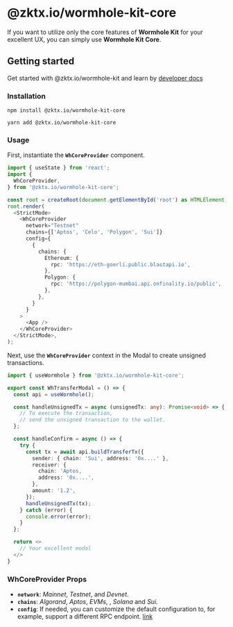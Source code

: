 # @zktx.io/wormhole-kit-core

If you want to utilize only the core features of **Wormhole Kit** for your excellent UX, you can simply use **Wormhole Kit Core**.

## Getting started

Get started with @zktx.io/wormhole-kit and learn by [developer docs](https://docs.zktx.io/wormhole-kit-core.html)

### Installation

```
npm install @zktx.io/wormhole-kit-core
```
```
yarn add @zktx.io/wormhole-kit-core
```

### Usage

First, instantiate the **`WhCoreProvider`** component.

```typescript
import { useState } from 'react';
import {
  WhCoreProvider,
} from '@zktx.io/wormhole-kit-core';

const root = createRoot(document.getElementById('root') as HTMLElement);
root.render(
  <StrictMode>
    <WhCoreProvider
      network="Testnet"
      chains={['Aptos', 'Celo', 'Polygon', 'Sui']}
      config={
        {
          chains: {
            Ethereum: {
              rpc: 'https://eth-goerli.public.blastapi.io',
            },
            Polygon: {
              rpc: 'https://polygon-mumbai.api.onfinality.io/public',
            },
          },
        }
      }
    >
      <App />
    </WhCoreProvider>
  </StrictMode>,
);
```

Next, use the **`WhCoreProvider`** context in the Modal to create unsigned transactions.

```typescript
import { useWormhole } from '@zktx.io/wormhole-kit-core';

export const WhTransferModal = () => {
  const api = useWormhole();

  const handleUnsignedTx = async (unsignedTx: any): Promise<void> => {
    // To execute the transaction,
    // send the unsigned transaction to the wallet.
  };

  const handleConfirm = async () => {
    try {
      const tx = await api.buildTransferTx({
        sender: { chain: 'Sui', address: '0x....' },
        receiver: {
          chain: 'Aptos,
          address: '0x....',
        },
        amount: '1.2',
      });
      handleUnsignedTx(tx);
    } catch (error) {
      console.error(error);
    }
  };

  return <>
    // Your excellent modal
  </>
}
```

### WhCoreProvider Props

- **`network`**: *Mainnet*, *Testnet*, and *Devnet*.
- **`chains`**: *Algorand*, *Aptos*, *EVMs*, , *Solana* and *Sui*.
- **`config`**: If needed, you can customize the default configuration to, for example, support a different RPC endpoint. [link](https://docs.wormhole.com/wormhole/reference/sdk-docs#usage)
